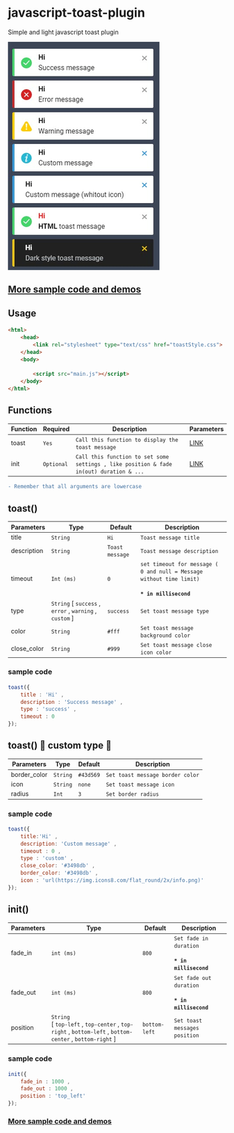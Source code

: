 # javascript-toast-plugin
Simple and light javascript toast plugin


![screenshot](screenshot.jpg)

## [More sample code and demos](https://mehrabsha.github.io/javascript-toast-plugin/Demo/)

## Usage
```html
<html>
    <head>
        <link rel="stylesheet" type="text/css" href="toastStyle.css">
    </head>
    <body>

        <script src="main.js"></script>
    </body>
</html>
```

## Functions

| Function | Required | Description | Parameters |
| ----------- | --------| --------| --------|
| toast | `Yes` | `Call this function to display the toast message` | [LINK](#toast) |
| init | `Optional` | `Call this function to set some settings , like position & fade in(out) duration & ...` | [LINK](#init) | 


```diff
- Remember that all arguments are lowercase
```



## toast()

| Parameters | Type | Default | Description |
| ----------- | --------| --------| --------|
| title | `String` | `Hi` | `Toast message title` | 
| description | `String` | `Toast message` | `Toast message description` |
| timeout | `Int (ms)` | `0` | `set timeout for message ( 0 and null = Message without time limit)` <br/><br/> **`* in millisecond`** |
| type | `String` [ `success` , `error` , `warning` , `custom` ] | `success` | `Set toast message type` |
| color | `String` | `#fff` | `Set toast message background color` |
| close_color | `String` | `#999` | `Set toast message close icon color` |

### sample code
```javascript
toast({ 
    title : 'Hi' , 
    description : 'Success message' ,
    type : 'success' ,
    timeout : 0
});
```


## toast() &#x1F538; custom type &#x1F538;

| Parameters | Type | Default | Description |
| ----------- | --------| --------| --------|
| border_color | `String` | `#43d569` | `Set toast message border color` | 
| icon | `String` | `none` | `Set toast message icon` |
| radius | `Int` | `3` | `Set border radius` |

### sample code
```javascript
toast({
    title:'Hi' ,
    description: 'Custom message' ,
    timeout : 0 ,
    type : 'custom' ,
    close_color: '#3498db' ,
    border_color: '#3498db' ,
    icon : 'url(https://img.icons8.com/flat_round/2x/info.png)'
});
```




## init()

| Parameters | Type | Default | Description |
| ----------- | --------| --------| --------|
| fade_in | `int (ms)` | `800` | `Set fade in duration` <br/><br/> **`* in millisecond`**  | 
| fade_out | `int (ms)` | `800` | `Set fade out duration` <br/><br/> **`* in millisecond`** |
| position | `String` <br/> [ `top-left` , `top-center` , `top-right` ,  `bottom-left` , `bottom-center` , `bottom-right`  ] | `bottom-left` | `Set toast messages position` |

### sample code
```javascript
init({
    fade_in : 1000 ,
    fade_out : 1000 ,
    position : 'top_left'
});
```

### [More sample code and demos](https://mehrabsha.github.io/javascript-toast-plugin/Demo/)
